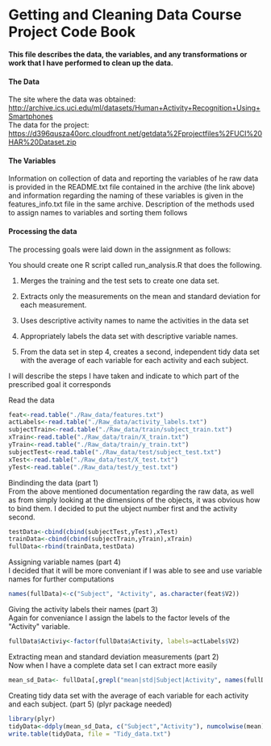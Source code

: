 
Getting and Cleaning Data Course Project Code Book
==============

**This file describes the data, the variables, and any transformations or work that I have performed to clean up the data.**

#### The Data
The site where the data was obtained:
http://archive.ics.uci.edu/ml/datasets/Human+Activity+Recognition+Using+Smartphones  
The data for the project:
https://d396qusza40orc.cloudfront.net/getdata%2Fprojectfiles%2FUCI%20HAR%20Dataset.zip

#### The Variables
Information on collection of data and reporting the variables of he raw data is provided in the README.txt file contained in the archive (the link above) and information regarding the naming of these variables is given in the features_info.txt file in the same archive. Description of the methods used to assign names to variables and sorting them follows

#### Processing the data

The processing goals were laid down in the assignment as follows:  
  
You should create one R script called run_analysis.R that does the following.

1. Merges the training and the test sets to create one data set.

2. Extracts only the measurements on the mean and standard deviation for each measurement.

3. Uses descriptive activity names to name the activities in the data set

4. Appropriately labels the data set with descriptive variable names.

5. From the data set in step 4, creates a second, independent tidy data set with the average of each variable for each activity and each subject.
  
 
I will describe the steps I have taken and indicate to which part of the prescribed goal it corresponds

Read the data

```r
feat<-read.table("./Raw_data/features.txt")
actLabels<-read.table("./Raw_data/activity_labels.txt")
subjectTrain<-read.table("./Raw_data/train/subject_train.txt")
xTrain<-read.table("./Raw_data/train/X_train.txt")
yTrain<-read.table("./Raw_data/train/y_train.txt")
subjectTest<-read.table("./Raw_data/test/subject_test.txt")
xTest<-read.table("./Raw_data/test/X_test.txt")
yTest<-read.table("./Raw_data/test/y_test.txt")
```

Bindinding the data (part 1)  
From the above mentioned documentation regarding the raw data, as well as from simply looking at the dimensions of the objects, it was obvious how to bind them. I decided to put the ubject number first and the activity second.

```r
testData<-cbind(cbind(subjectTest,yTest),xTest)
trainData<-cbind(cbind(subjectTrain,yTrain),xTrain)
fullData<-rbind(trainData,testData)
```

Assigning variable names (part 4)  
I decided that it will be more conveniant if I was able to see and use variable names for further computations

```r
names(fullData)<-c("Subject", "Activity", as.character(feat$V2))
```

Giving the activity labels their names (part 3)  
Again for conveniance I assign the labels to the factor levels of the "Activity" variable.

```r
fullData$Activiy<-factor(fullData$Activity, labels=actLabels$V2)
```

Extracting mean and standard deviation measurements (part 2)  
Now when I have a complete data set I can extract more easily

```r
mean_sd_Data<- fullData[,grepl("mean|std|Subject|Activity", names(fullData))]
```

Creating tidy data set with the average of each variable for each activity and each subject. (part 5) (plyr package needed)

```r
library(plyr)
tidyData<-ddply(mean_sd_Data, c("Subject","Activity"), numcolwise(mean))
write.table(tidyData, file = "Tidy_data.txt")
```




